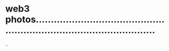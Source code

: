 # web3 photos.............................................................................................
..
